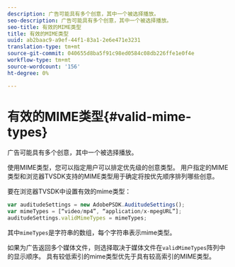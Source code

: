 ```yaml
---
description: 广告可能具有多个创意，其中一个被选择播放。
seo-description: 广告可能具有多个创意，其中一个被选择播放。
seo-title: 有效的MIME类型
title: 有效的MIME类型
uuid: ab2baac9-a9ef-44f1-83a1-2e6e471e3231
translation-type: tm+mt
source-git-commit: 040655d8ba5f91c98ed0584c08db226ffe1e0f4e
workflow-type: tm+mt
source-wordcount: '156'
ht-degree: 0%

---
```



# 有效的MIME类型{#valid-mime-types}

广告可能具有多个创意，其中一个被选择播放。

使用MIME类型，您可以指定用户可以排定优先级的创意类型。 用户指定的MIME类型和浏览器TVSDK支持的MIME类型用于确定将按优先顺序排列哪些创意。

要在浏览器TVSDK中设置有效的mime类型：

```js
var auditudeSettings = new AdobePSDK.AuditudeSettings(); 
var mimeTypes = [“video/mp4”, “application/x-mpegURL”]; 
auditudeSettings.validMimeTypes = mimeTypes; 
```

其中`mimeTypes`是字符串的数组，每个字符串表示mime类型。

如果为广告返回多个媒体文件，则选择取决于媒体文件在`validMimeTypes`阵列中的显示顺序。 具有较低索引的mime类型优先于具有较高索引的MIME类型。
